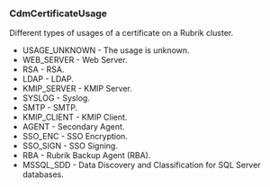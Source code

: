 ### CdmCertificateUsage
Different types of usages of a certificate on a Rubrik cluster.

- USAGE_UNKNOWN - The usage is unknown.
- WEB_SERVER - Web Server.
- RSA - RSA.
- LDAP - LDAP.
- KMIP_SERVER - KMIP Server.
- SYSLOG - Syslog.
- SMTP - SMTP.
- KMIP_CLIENT - KMIP Client.
- AGENT - Secondary Agent.
- SSO_ENC - SSO Encryption.
- SSO_SIGN - SSO Signing.
- RBA - Rubrik Backup Agent (RBA).
- MSSQL_SDD - Data Discovery and Classification for SQL Server databases.

